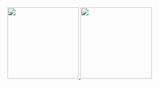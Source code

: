 <div>
  <a href="https://github.com/gabrieljezewski">
  <img height="160em" src="https://github-readme-stats.vercel.app/api?username=gabrieljezewski&show_icons=true&theme=tokyonight&include_all_commits=true&count_private=true"/>
  <img height="160em" src="https://github-readme-stats.vercel.app/api/top-langs/?username=gabrieljezewski&layout=compact&langs_count=7&theme=tokyonight"/>
</div>
